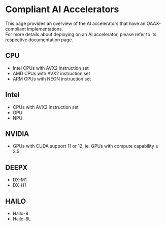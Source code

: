 # Compliant AI Accelerators

This page provides an overview of the AI accelerators that have an OAAX-compliant implementations.  
For more details about deploying on an AI accelerator, please refer to its respective documentation page.

## CPU

- Intel CPUs with AVX2 instruction set
- AMD CPUs with AVX2 instruction set
- ARM CPUs with NEON instruction set

## Intel

- CPUs with AVX2 instruction set
- GPU
- NPU

## NVIDIA

- GPUs with CUDA support 11 or 12, ie. GPUs with compute capability ≥ 3.5

## DEEPX

- DX-M1
- DX-H1

## HAILO

- Hailo-8
- Hailo-8L
